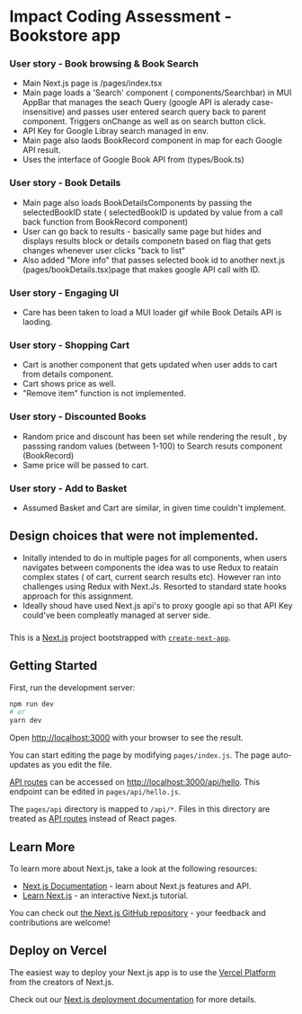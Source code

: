# Impact Coding Assessment - Bookstore app
### User story - Book browsing & Book Search
-   Main Next.js page is /pages/index.tsx
-   Main page loads a 'Search' component ( components/Searchbar) in MUI AppBar that manages the seach Query (google API is alerady case-insensitive) and passes user entered search query back to parent component. Triggers onChange as well as on search button click.
-   API Key for Google Libray search managed in env.
-   Main page also laods BookRecord component in map for each Google API result.
-   Uses the interface of Google Book API from (types/Book.ts)

### User story - Book Details
-   Main page also loads BookDetailsComponents by passing the selectedBookID state ( selectedBookID is updated by value from a call back function from BookRecord component)
-   User can go back to results - basically same page but hides and displays results block or details componetn based on flag that gets changes whenever user clicks "back to list"
-   Also added "More info" that passes selected book id to another next.js (pages/bookDetails.tsx)page that makes google API call with ID. 

### User story - Engaging UI
- Care has been taken to load a MUI loader gif while Book Details API is laoding.

### User story - Shopping Cart
- Cart is another component that gets updated when user adds to cart from details component.
- Cart shows price as well.
- "Remove item" function is not implemented.


### User story - Discounted Books 
-   Random price and discount has been set while rendering the result , by passsing random values (between 1-100) to Search resuts component (BookRecord)
- Same price will be passed to cart.

### User story - Add to Basket 
-  Assumed Basket and Cart are similar, in given time couldn't implement.

#### 
## Design choices that were not implemented. 
-   Initally intended to do in multiple pages for all components, when users navigates between components the idea was to use Redux to reatain complex states ( of cart, current search results etc). However ran into challenges using Redux with Next.Js. Resorted to standard state hooks approach for this assignment.
- Ideally shoud have used Next.js api's to proxy google api so that API Key could've been compleatly managed at server side.

###

This is a [Next.js](https://nextjs.org/) project bootstrapped with [`create-next-app`](https://github.com/vercel/next.js/tree/canary/packages/create-next-app).

## Getting Started

First, run the development server:

```bash
npm run dev
# or
yarn dev
```

Open [http://localhost:3000](http://localhost:3000) with your browser to see the result.

You can start editing the page by modifying `pages/index.js`. The page auto-updates as you edit the file.

[API routes](https://nextjs.org/docs/api-routes/introduction) can be accessed on [http://localhost:3000/api/hello](http://localhost:3000/api/hello). This endpoint can be edited in `pages/api/hello.js`.

The `pages/api` directory is mapped to `/api/*`. Files in this directory are treated as [API routes](https://nextjs.org/docs/api-routes/introduction) instead of React pages.

## Learn More

To learn more about Next.js, take a look at the following resources:

- [Next.js Documentation](https://nextjs.org/docs) - learn about Next.js features and API.
- [Learn Next.js](https://nextjs.org/learn) - an interactive Next.js tutorial.

You can check out [the Next.js GitHub repository](https://github.com/vercel/next.js/) - your feedback and contributions are welcome!

## Deploy on Vercel

The easiest way to deploy your Next.js app is to use the [Vercel Platform](https://vercel.com/new?utm_medium=default-template&filter=next.js&utm_source=create-next-app&utm_campaign=create-next-app-readme) from the creators of Next.js.

Check out our [Next.js deployment documentation](https://nextjs.org/docs/deployment) for more details.
